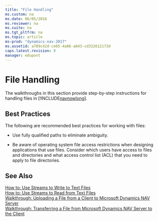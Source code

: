 ```yaml
---
title: "File Handling"
ms.custom: na
ms.date: 06/05/2016
ms.reviewer: na
ms.suite: na
ms.tgt_pltfrm: na
ms.topic: article
ms-prod: "dynamics-nav-2017"
ms.assetid: a789c42d-ce65-4a86-a843-cd332612173d
caps.latest.revision: 9
manager: edupont
---
```

# File Handling
The walkthroughs in this section provide step-by-step instructions for handling files in [!INCLUDE[navnowlong](includes/navnowlong_md.md)].  
  
## Best Practices  
 The following are recommended best practices for working with files:  
  
-   Use fully qualified paths to eliminate ambiguity.  
  
-   Be aware of operating system file access restrictions when designing applications that use files. Consider which users have access to files and directories and what access control list \(ACL\) that you need to apply to file directories.  
  
## See Also  
 [How to: Use Streams to Write to Text Files](How-to--Use-Streams-to-Write-to-Text-Files.md)   
 [How to: Use Streams to Read from Text Files](How-to--Use-Streams-to-Read-from-Text-Files.md)   
 [Walkthrough: Uploading a File from a Client to Microsoft Dynamics NAV Server](Walkthrough:-Uploading-a-File-from-a-Client-to-Microsoft-Dynamics-NAV-Server.md)   
 [Walkthrough: Transferring a File from Microsoft Dynamics NAV Server to the Client](Walkthrough:-Transferring-a-File-from-Microsoft-Dynamics-NAV-Server-to-the-Client.md)
